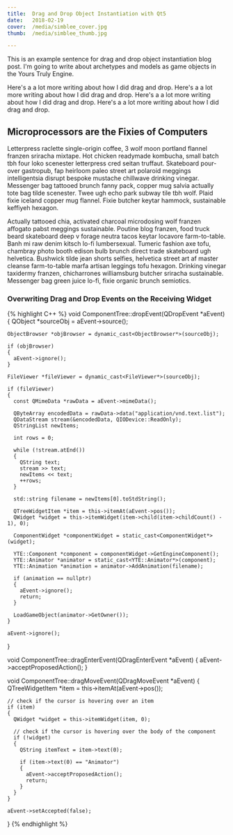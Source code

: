 ```yaml
---
title:  Drag and Drop Object Instantiation with Qt5
date:   2018-02-19
cover:  /media/simblee_cover.jpg
thumb:  /media/simblee_thumb.jpg

---
```


This is an example sentence for drag and drop object instantiation blog post.  I'm going to write about archetypes and models as game objects in the Yours Truly Engine.

<!--more-->

Here's a a lot more writing about how I did drag and drop. Here's a a lot more writing about how I did drag and drop. Here's a a lot more writing about how I did drag and drop. Here's a a lot more writing about how I did drag and drop.

## Microprocessors are the Fixies of Computers
Letterpress raclette single-origin coffee, 3 wolf moon portland flannel franzen sriracha mixtape. Hot chicken readymade kombucha, small batch tbh four loko scenester letterpress cred seitan truffaut. Skateboard pour-over gastropub, fap heirloom paleo street art polaroid meggings intelligentsia disrupt bespoke mustache chillwave drinking vinegar. Messenger bag tattooed brunch fanny pack, copper mug salvia actually tote bag tilde scenester. Twee ugh echo park subway tile tbh wolf. Plaid fixie iceland copper mug flannel. Fixie butcher keytar hammock, sustainable keffiyeh hexagon.

Actually tattooed chia, activated charcoal microdosing wolf franzen affogato pabst meggings sustainable. Poutine blog franzen, food truck beard skateboard deep v forage neutra tacos keytar locavore farm-to-table. Banh mi raw denim kitsch lo-fi lumbersexual. Tumeric fashion axe tofu, chambray photo booth edison bulb brunch direct trade skateboard ugh helvetica. Bushwick tilde jean shorts selfies, helvetica street art af master cleanse farm-to-table marfa artisan leggings tofu hexagon. Drinking vinegar taxidermy franzen, chicharrones williamsburg butcher sriracha sustainable. Messenger bag green juice lo-fi, fixie organic brunch semiotics.

### Overwriting Drag and Drop Events on the Receiving Widget

{% highlight C++ %}
void ComponentTree::dropEvent(QDropEvent *aEvent)
  {
    QObject *sourceObj = aEvent->source();

    ObjectBrowser *objBrowser = dynamic_cast<ObjectBrowser*>(sourceObj);

    if (objBrowser)
    {
      aEvent->ignore();
    }

    FileViewer *fileViewer = dynamic_cast<FileViewer*>(sourceObj);

    if (fileViewer)
    {
      const QMimeData *rawData = aEvent->mimeData();

      QByteArray encodedData = rawData->data("application/vnd.text.list");
      QDataStream stream(&encodedData, QIODevice::ReadOnly);
      QStringList newItems;

      int rows = 0;

      while (!stream.atEnd())
      {
        QString text;
        stream >> text;
        newItems << text;
        ++rows;
      }

      std::string filename = newItems[0].toStdString();

      QTreeWidgetItem *item = this->itemAt(aEvent->pos());
      QWidget *widget = this->itemWidget(item->child(item->childCount() - 1), 0);

      ComponentWidget *componentWidget = static_cast<ComponentWidget*>(widget);
      
      YTE::Component *component = componentWidget->GetEngineComponent();
      YTE::Animator *animator = static_cast<YTE::Animator*>(component);
      YTE::Animation *animation = animator->AddAnimation(filename);

      if (animation == nullptr)
      {
        aEvent->ignore();
        return;
      }

      LoadGameObject(animator->GetOwner());
    }

    aEvent->ignore();
  }

  void ComponentTree::dragEnterEvent(QDragEnterEvent *aEvent)
  {
    aEvent->acceptProposedAction();
  }

  void ComponentTree::dragMoveEvent(QDragMoveEvent *aEvent)
  {
    QTreeWidgetItem *item = this->itemAt(aEvent->pos());
    
    // check if the cursor is hovering over an item
    if (item)
    {
      QWidget *widget = this->itemWidget(item, 0);

      // check if the cursor is hovering over the body of the component
      if (!widget)
      {
        QString itemText = item->text(0);

        if (item->text(0) == "Animator")
        {
          aEvent->acceptProposedAction();
          return;
        }
      }
    }

    aEvent->setAccepted(false);
  }
{% endhighlight %}